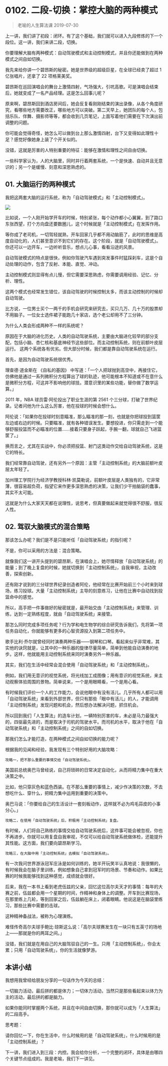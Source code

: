 # 0102. 二段-切换：掌控大脑的两种模式
> 老喻的人生算法课
2019-07-30

上一讲，我们讲了初段：闭环。有了这个基础，我们就可以进入九段修炼的下一个段位。这一讲，我们来讲二段，切换。

你要理解大脑有两种模式：自动驾驶模式和主动控制模式，并且你还能做到在两种模式之间自如切换。

我先来给你讲一个碧昂斯的秘密。她是世界级的超级巨星，在全球已经卖了超过 1 亿张唱片，还拿了 22 项格莱美奖。

碧昂斯在巡回演唱会的舞台上激情四射，气场强大，引吭高歌。可是演唱会结束后，她就变成了一名产品经理。这是怎么回事儿呢？

原来啊，碧昂斯回到酒店房间后，她会反复看刚刚结束的演出录像，从各个角度研究，看哪些地方需要改正，哪些地方可以突破。第二天早上，她团队的每个人，包括乐队、伴舞、摄影师等等，都会收到几页笔记，上面写着他们需要在下次演出前调整的问题。

你可能会觉得奇怪，她怎么可以做到台上那么激情四射，台下又变得如此理性十足？感觉好像她身上装了个开关似的。

没错，这就是厉害的人特别重要的特征：能够在激情和理性之间自由切换。

一些科学家认为，人的大脑里，同时并行着两套系统，一个是快速、自动并且无意识的；另一个是缓慢、刻意和深思熟虑的。

## 01. 大脑运行的两种模式

我把这两套大脑的运行系统，称为「自动驾驶模式」和「主动控制模式」。

![](https://raw.githubusercontent.com/dalong0514/selfstudy/master/图片链接/神经心理/2019004.jpg)

比如说，一个人刚开始学开车的时候，特别紧张，每个动作都小心翼翼，到了路口东张西望，打个方向盘还要数圈儿，这个时候就是「主动控制模式」在发挥作用。

等你成了老司机，一切驾轻就熟，开车回家几乎都不用动脑筋了，此时的思维是高度自动化的，人们甚至意识不到它们的存在。这个阶段，就是「自动驾驶模式」。你还可以一边开车，一边听听音乐，想点儿心事，看看沿途的风景。

自动驾驶模式的特点是很快，例如你驾驶汽车遇到突发事件时猛踩刹车，这是个自动处理的动作，包含了反射、本能、直觉、冲动。

主动控制模式则显得有点儿慢，但它需要深思熟虑，你需要调用经验、记忆、分析、理性。

这两个模式也经常发生错位，该自动驾驶的时候控制太多，而该主动控制的时候却自动驾驶。

比方说，一位男士买个一两千的手机会研究来研究去，买只几万、几十万的股票却不用脑子。一位女士选件裙子能跑几十家店，选个老公却用不了三分钟。

为什么人类会形成两种不一样的系统呢？

原因在于大脑的进化历史。人类的自动驾驶系统，主要由大脑进化较早的部分支配，包括小脑、杏仁核和基底神经节这些部位。而主动控制系统，则在前额叶皮层运行。 这两个系统各有优劣。但大部分时候，我们都是靠自动驾驶系统在运行。

首先，是因为自动驾驶系统很优秀。

理查德·道金斯在 《自私的基因》 中写道：「一个人把球抛到高空中，再接住它，仿佛他是通过一系列微积分方程算出了球的轨迹，他可能根本不知道或不在意什么是微积分方程，可这并不影响他的球技。潜意识里的某些功能，替你做了数学运算。」

2011 年，NBA 球员雷·阿伦投出了职业生涯的第 2561 个三分球，打破了世界纪录。记者问他为什么这么厉害，他在投球的时候会想什么。

阿伦说：「如果你在投球时刻意瞄准，那么瞄准的那一刻，也就是你把球投到篮筐左边或右边的时候。只要瞄准，就有各种错误发生。要想投进，你只需走到一个能够舒服投篮而不必瞄准的位置……接着只要身子跃起，手腕一翻，球就自己飞进篮筐了。」

换而言之，尤其在实战中，你必须把投篮、射门这类动作交给自动驾驶系统，这是它的特长。

我们经常靠自动驾驶，还有另外一个原因：主管「主动控制系统」的大脑前额叶皮层太年轻了。

加州理工学院行为经济学教授科林·凯莫勒说，前额叶皮层是人类独有的，它非常薄，很容易超负荷，指望它来作更多深思熟虑的决策，让我们少干拍脑袋的蠢事，其实不太可能。

这就是为什么大家天天都在说理性，说思考，但真要做起来就觉得很不舒服，很反人性。

## 02. 驾驭大脑模式的混合策略

那该怎么办呢？我们是不是只能听任「自动驾驶系统」的指引呢？

不是，你可以采用的方法是：混合策略。

就像我们这一讲开头提到的碧昂斯，在演唱会上，她尽情释放「自动驾驶系统」的能量；到了晚上复盘的时候，她就切换到「主动控制系统」，自我审视，主动改善，探索创新。

还有刚才说到的三分球世界纪录创造者阿伦，他经常在比赛开始前三个小时来到球场，练习投球。大量「主动控制系统」主导的刻意练习，让他在比赛中自动找到投篮命中的感觉。

所以，高手把一件事做好的秘密就是，最开始交由「主动控制系统」来管理、训练，达到一定熟练程度，就由「自动驾驶系统」来接管。

那怎么同时完成多项任务呢？行为学和电生物学的综合研究告诉我们，先将第一项任务自动化，你就能够有更多的心智资源投入到第二项任务中。

歌手比利·乔尔就曾经同时演奏两种乐器——钢琴和口琴。看起来似乎非常难，其实他的诀窍就是，让其中的一种乐器的旋律尽量简单，简单到他能自动演奏的地步。这样，他就能用主动控制系统来同时演奏另外一种乐器。

其实，我们在生活中经常会混合使用「自动驾驶系统」和「主动控制系统」。

例如，我们用无意识的视觉系统，将光线加工成图像；用有意识的视觉系统，来主动观察体验周围的景物。简单说来，一个是用眼睛看，一个是用心看。

有时候我们评价一个人的工作能力，会说他眼中有没有活儿。几乎所有人都可以用「自动驾驶系统」来看到外部世界，但只有那些「眼中有活儿」的人，才能调用「主动控制系统」发现问题和机会，然后想办法解决问题，抓住机会。

所以回到我们「人生算法」的造车计划，一辆特别厉害的车，未必是马力最强大的，四驱最先进的，而是取决于司机的驾驶水平。而司机的水平，取决于他在「自动驾驶系统」和「主动控制系统」之间的自如切换。

那我们怎么才能打造，在两种模式之间自如切换的能力呢？

根据我的见闻和经验，我发现有三个特别好用的大脑攻略：

	攻略一，把不那么重要的事情交给「自动驾驶系统」。

美国前总统奥巴马曾经说，自己将琐碎的日常决定自动化，从而将精力集中在重大决策之中。

比如，他只穿灰色和蓝色西装。在不那么重要的事情上，减少作决策的次数，不去想吃什么、穿什么，把精力集中运用到重要的决策中。

奥巴马说：「你要给自己的生活设计一套刻板动作，这样就不必为鸡毛蒜皮的小事分心。」

	攻略二，在使用「自动驾驶系统」后，积极用「主动控制系统」复盘。

有时候，人们将自己熟练的事情交给自动驾驶系统后，这件事可能会被忽视，你也不再进步。你就可以用复盘自我审视，不仅可以给自动驾驶系统做体检，还能提升其性能。这方面，我们要向碧昂斯学习。

	攻略三，在大脑中用「主动控制系统」去模拟「自动驾驶系统」。

有一次我问世界游泳冠军庄泳是如何训练的，她半开玩笑半认真地说：我很懒的，有时候我会在脑子里训练，例如想象自己拿到冠军时的场景、节奏和动作。如果比赛的时候我能够找到这种感觉，成绩就会很好。

后来，我在一本书上看到老虎伍兹的父亲，回忆这位高尔夫天才的事情：每年的大赛之前，伍兹都会用一个星期的时间，作精神和身体上的调整。开车到比赛现场，在那里练上几轮，等到回家之后，伍兹躺在床上，闭着眼睛。他说这是在脑袋里练习，那些比赛中需要的击球。

这种精神备战法，被称为心理演练。

难怪传奇高尔夫球手鲍比·琼斯这么说：「高尔夫球赛发生在一块只有五英寸的场地上——那就是你的两耳之间。」

没错，我们就是在用自己的大脑驾驭自己的一生。只用「主动控制系统」，你会太累；只用「自动驾驶系统」，你的生活就像梦游。

## 本讲小结

我想用我曾经给朋友分享的一句话作为今天的总结：

一切脑力活动，最后拼的都是体力；一切体力活动，当然只是那些看起来以体力为主的活动，最后拼的都是脑力。

如果你能同时掌握两个系统，并且在中间自由切换，那你就可以成为「人生算法」的二段高手。

思考题：

请你回忆一下，你在生活中，什么时候用的是「自动驾驶系统」，什么时候用的是「主动控制系统」？

下一讲，我们进入到三段：内控。我会给你分析，一个完整的闭环，具体是由哪四个关键节点组成的。我是老喻，我们下一讲见。


